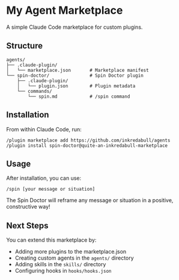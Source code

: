 # My Agent Marketplace

A simple Claude Code marketplace for custom plugins.

## Structure

```
agents/
├── .claude-plugin/
│   └── marketplace.json       # Marketplace manifest
└── spin-doctor/               # Spin Doctor plugin
    ├── .claude-plugin/
    │   └── plugin.json        # Plugin metadata
    └── commands/
        └── spin.md            # /spin command
```

## Installation

From within Claude Code, run:

```
/plugin marketplace add https://github.com/inkredabull/agents
/plugin install spin-doctor@quite-an-inkredabull-marketplace
```

## Usage

After installation, you can use:

```
/spin [your message or situation]
```

The Spin Doctor will reframe any message or situation in a positive, constructive way!

## Next Steps

You can extend this marketplace by:
- Adding more plugins to the marketplace.json
- Creating custom agents in the `agents/` directory
- Adding skills in the `skills/` directory
- Configuring hooks in `hooks/hooks.json`
